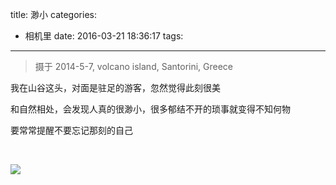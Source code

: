 title: 渺小
categories:
  - 相机里
date: 2016-03-21 18:36:17
tags:

---



> 摄于  2014-5-7, volcano island, Santorini, Greece



我在山谷这头，对面是驻足的游客，忽然觉得此刻很美

和自然相处，会发现人真的很渺小，很多郁结不开的琐事就变得不知何物

要常常提醒不要忘记那刻的自己

<br>

![](http://7xs3vz.com1.z0.glb.clouddn.com/XJL_DSCN0827.JPG-kikitaMaps)



